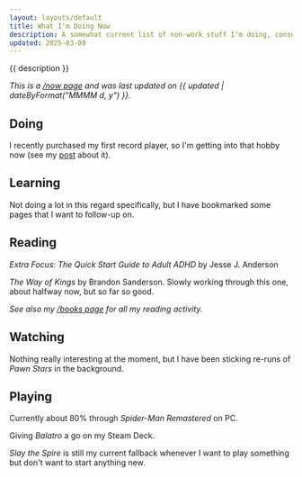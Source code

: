 ```yaml
---
layout: layouts/default
title: What I'm Doing Now
description: A somewhat current list of non-work stuff I'm doing, consuming, or being entertained by.
updated: 2025-03-09
---
```


{{ description }}

_This is a [/now page](https://nownownow.com/about) and was last updated on {{ updated | dateByFormat("MMMM d, y") }}._

## Doing

I recently purchased my first record player, so I'm getting into that hobby now (see my [post](/posts/2025/starting-a-records-collection) about it).

## Learning

Not doing a lot in this regard specifically, but I have bookmarked some pages that I want to follow-up on.

## Reading

_Extra Focus: The Quick Start Guide to Adult ADHD_ by Jesse J. Anderson

_The Way of Kings_ by Brandon Sanderson. Slowly working through this one, about halfway now, but so far so good.

_See also my [/books page](/books/) for all my reading activity._

## Watching

Nothing really interesting at the moment, but I have been sticking re-runs of _Pawn Stars_ in the background.

## Playing

Currently about 80% through _Spider-Man Remastered_ on PC.

Giving _Balatro_ a go on my Steam Deck.

_Slay the Spire_ is still my current fallback whenever I want to play something but don't want to start anything new.

